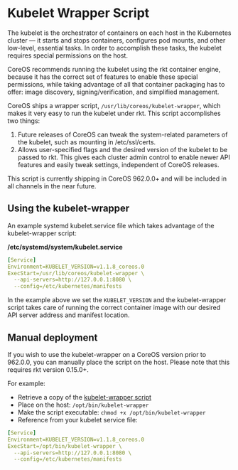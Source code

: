 # Kubelet Wrapper Script

The kubelet is the orchestrator of containers on each host in the Kubernetes cluster — it starts and stops containers, configures pod mounts, and other low-level, essential tasks. In order to accomplish these tasks, the kubelet requires special permissions on the host.

CoreOS recommends running the kubelet using the rkt container engine, because it has the correct set of features to enable these special permissions, while taking advantage of all that container packaging has to offer: image discovery, signing/verification, and simplified management.

CoreOS ships a wrapper script, `/usr/lib/coreos/kubelet-wrapper`, which makes it very easy to run the kubelet under rkt. This script accomplishes two things:

1. Future releases of CoreOS can tweak the system-related parameters of the kubelet, such as mounting in /etc/ssl/certs.
1. Allows user-specified flags and the desired version of the kubelet to be passed to rkt. This gives each cluster admin control to enable newer API features and easily tweak settings, independent of CoreOS releases.

This script is currently shipping in CoreOS 962.0.0+ and will be included in all channels in the near future.

## Using the kubelet-wrapper

An example systemd kubelet.service file which takes advantage of the kubelet-wrapper script:

**/etc/systemd/system/kubelet.service**

```yaml
[Service]
Environment=KUBELET_VERSION=v1.1.8_coreos.0
ExecStart=/usr/lib/coreos/kubelet-wrapper \
  --api-servers=http://127.0.0.1:8080 \
  --config=/etc/kubernetes/manifests
```

In the example above we set the `KUBELET_VERSION` and the kubelet-wrapper script takes care of running the correct container image with our desired API server address and manifest location.

## Manual deployment

If you wish to use the kubelet-wrapper on a CoreOS version prior to 962.0.0, you can manually place the script on the host. Please note that this requires rkt version 0.15.0+.

For example:

- Retrieve a copy of the [kubelet-wrapper script](https://github.com/coreos/coreos-overlay/blob/master/app-admin/kubelet-wrapper/files/kubelet-wrapper)
- Place on the host: `/opt/bin/kubelet-wrapper`
- Make the script executable: `chmod +x /opt/bin/kubelet-wrapper`
- Reference from your kubelet service file:

```yaml
[Service]
Environment=KUBELET_VERSION=v1.1.8_coreos.0
ExecStart=/opt/bin/kubelet-wrapper \
  --api-servers=http://127.0.0.1:8080 \
  --config=/etc/kubernetes/manifests
```
